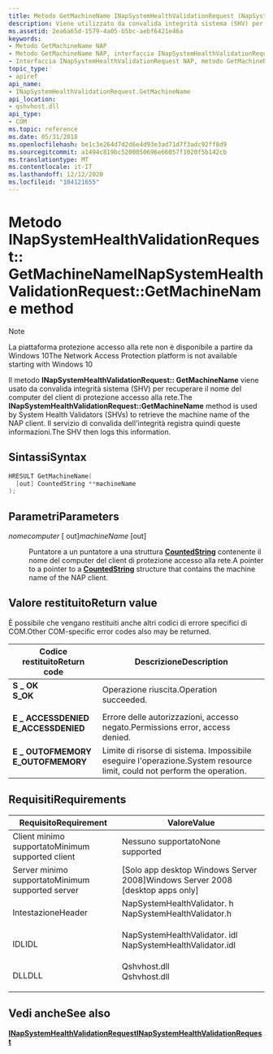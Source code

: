 ```yaml
---
title: Metodo GetMachineName INapSystemHealthValidationRequest (NapSystemHealthValidator. h)
description: Viene utilizzato da convalida integrità sistema (SHV) per recuperare il nome del computer del client di protezione accesso alla rete. Il servizio di convalida dell'integrità registra quindi queste informazioni.
ms.assetid: 2ea6a65d-1579-4a05-b5bc-aebf6421e46a
keywords:
- Metodo GetMachineName NAP
- Metodo GetMachineName NAP, interfaccia INapSystemHealthValidationRequest
- Interfaccia INapSystemHealthValidationRequest NAP, metodo GetMachineName
topic_type:
- apiref
api_name:
- INapSystemHealthValidationRequest.GetMachineName
api_location:
- qshvhost.dll
api_type:
- COM
ms.topic: reference
ms.date: 05/31/2018
ms.openlocfilehash: be1c3e264d7d2d6e4d93e3ad71d7f3adc92ff8d9
ms.sourcegitcommit: a1494c819bc5200050696e66057f1020f5b142cb
ms.translationtype: MT
ms.contentlocale: it-IT
ms.lasthandoff: 12/12/2020
ms.locfileid: "104121655"
---
```

# <a name="inapsystemhealthvalidationrequestgetmachinename-method"></a><span data-ttu-id="f1fd9-107">Metodo INapSystemHealthValidationRequest:: GetMachineName</span><span class="sxs-lookup"><span data-stu-id="f1fd9-107">INapSystemHealthValidationRequest::GetMachineName method</span></span>

> [!Note]  
> <span data-ttu-id="f1fd9-108">La piattaforma protezione accesso alla rete non è disponibile a partire da Windows 10</span><span class="sxs-lookup"><span data-stu-id="f1fd9-108">The Network Access Protection platform is not available starting with Windows 10</span></span>

 

<span data-ttu-id="f1fd9-109">Il metodo **INapSystemHealthValidationRequest:: GetMachineName** viene usato da convalida integrità sistema (SHV) per recuperare il nome del computer del client di protezione accesso alla rete.</span><span class="sxs-lookup"><span data-stu-id="f1fd9-109">The **INapSystemHealthValidationRequest::GetMachineName** method is used by System Health Validators (SHVs) to retrieve the machine name of the NAP client.</span></span> <span data-ttu-id="f1fd9-110">Il servizio di convalida dell'integrità registra quindi queste informazioni.</span><span class="sxs-lookup"><span data-stu-id="f1fd9-110">The SHV then logs this information.</span></span>

## <a name="syntax"></a><span data-ttu-id="f1fd9-111">Sintassi</span><span class="sxs-lookup"><span data-stu-id="f1fd9-111">Syntax</span></span>


```C++
HRESULT GetMachineName(
  [out] CountedString **machineName
);
```



## <a name="parameters"></a><span data-ttu-id="f1fd9-112">Parametri</span><span class="sxs-lookup"><span data-stu-id="f1fd9-112">Parameters</span></span>

<dl> <dt>

<span data-ttu-id="f1fd9-113">*nomecomputer* \[ out\]</span><span class="sxs-lookup"><span data-stu-id="f1fd9-113">*machineName* \[out\]</span></span>
</dt> <dd>

<span data-ttu-id="f1fd9-114">Puntatore a un puntatore a una struttura [**CountedString**](/windows/win32/api/naptypes/ns-naptypes-countedstring) contenente il nome del computer del client di protezione accesso alla rete.</span><span class="sxs-lookup"><span data-stu-id="f1fd9-114">A pointer to a pointer to a [**CountedString**](/windows/win32/api/naptypes/ns-naptypes-countedstring) structure that contains the machine name of the NAP client.</span></span>

</dd> </dl>

## <a name="return-value"></a><span data-ttu-id="f1fd9-115">Valore restituito</span><span class="sxs-lookup"><span data-stu-id="f1fd9-115">Return value</span></span>

<span data-ttu-id="f1fd9-116">È possibile che vengano restituiti anche altri codici di errore specifici di COM.</span><span class="sxs-lookup"><span data-stu-id="f1fd9-116">Other COM-specific error codes also may be returned.</span></span>



| <span data-ttu-id="f1fd9-117">Codice restituito</span><span class="sxs-lookup"><span data-stu-id="f1fd9-117">Return code</span></span>                                                                                     | <span data-ttu-id="f1fd9-118">Descrizione</span><span class="sxs-lookup"><span data-stu-id="f1fd9-118">Description</span></span>                                                        |
|-------------------------------------------------------------------------------------------------|--------------------------------------------------------------------|
| <dl> <span data-ttu-id="f1fd9-119"><dt>**S \_ OK**</dt></span><span class="sxs-lookup"><span data-stu-id="f1fd9-119"><dt>**S\_OK** </dt></span></span> </dl>           | <span data-ttu-id="f1fd9-120">Operazione riuscita.</span><span class="sxs-lookup"><span data-stu-id="f1fd9-120">Operation succeeded.</span></span><br/>                                    |
| <dl> <span data-ttu-id="f1fd9-121"><dt>**E \_ ACCESSDENIED**</dt></span><span class="sxs-lookup"><span data-stu-id="f1fd9-121"><dt>**E\_ACCESSDENIED** </dt></span></span> </dl> | <span data-ttu-id="f1fd9-122">Errore delle autorizzazioni, accesso negato.</span><span class="sxs-lookup"><span data-stu-id="f1fd9-122">Permissions error, access denied.</span></span><br/>                       |
| <dl> <span data-ttu-id="f1fd9-123"><dt>**E \_ OUTOFMEMORY**</dt></span><span class="sxs-lookup"><span data-stu-id="f1fd9-123"><dt>**E\_OUTOFMEMORY** </dt></span></span> </dl>  | <span data-ttu-id="f1fd9-124">Limite di risorse di sistema. Impossibile eseguire l'operazione.</span><span class="sxs-lookup"><span data-stu-id="f1fd9-124">System resource limit, could not perform the operation.</span></span><br/> |



 

## <a name="requirements"></a><span data-ttu-id="f1fd9-125">Requisiti</span><span class="sxs-lookup"><span data-stu-id="f1fd9-125">Requirements</span></span>



| <span data-ttu-id="f1fd9-126">Requisito</span><span class="sxs-lookup"><span data-stu-id="f1fd9-126">Requirement</span></span> | <span data-ttu-id="f1fd9-127">Valore</span><span class="sxs-lookup"><span data-stu-id="f1fd9-127">Value</span></span> |
|-------------------------------------|---------------------------------------------------------------------------------------------------------|
| <span data-ttu-id="f1fd9-128">Client minimo supportato</span><span class="sxs-lookup"><span data-stu-id="f1fd9-128">Minimum supported client</span></span><br/> | <span data-ttu-id="f1fd9-129">Nessuno supportato</span><span class="sxs-lookup"><span data-stu-id="f1fd9-129">None supported</span></span><br/>                                                                               |
| <span data-ttu-id="f1fd9-130">Server minimo supportato</span><span class="sxs-lookup"><span data-stu-id="f1fd9-130">Minimum supported server</span></span><br/> | <span data-ttu-id="f1fd9-131">\[Solo app desktop Windows Server 2008\]</span><span class="sxs-lookup"><span data-stu-id="f1fd9-131">Windows Server 2008 \[desktop apps only\]</span></span><br/>                                                    |
| <span data-ttu-id="f1fd9-132">Intestazione</span><span class="sxs-lookup"><span data-stu-id="f1fd9-132">Header</span></span><br/>                   | <dl> <span data-ttu-id="f1fd9-133"><dt>NapSystemHealthValidator. h</dt></span><span class="sxs-lookup"><span data-stu-id="f1fd9-133"><dt>NapSystemHealthValidator.h</dt></span></span> </dl>   |
| <span data-ttu-id="f1fd9-134">IDL</span><span class="sxs-lookup"><span data-stu-id="f1fd9-134">IDL</span></span><br/>                      | <dl> <span data-ttu-id="f1fd9-135"><dt>NapSystemHealthValidator. idl</dt></span><span class="sxs-lookup"><span data-stu-id="f1fd9-135"><dt>NapSystemHealthValidator.idl</dt></span></span> </dl> |
| <span data-ttu-id="f1fd9-136">DLL</span><span class="sxs-lookup"><span data-stu-id="f1fd9-136">DLL</span></span><br/>                      | <dl> <span data-ttu-id="f1fd9-137"><dt>Qshvhost.dll</dt></span><span class="sxs-lookup"><span data-stu-id="f1fd9-137"><dt>Qshvhost.dll</dt></span></span> </dl>                 |



## <a name="see-also"></a><span data-ttu-id="f1fd9-138">Vedi anche</span><span class="sxs-lookup"><span data-stu-id="f1fd9-138">See also</span></span>

<dl> <dt>

[<span data-ttu-id="f1fd9-139">**INapSystemHealthValidationRequest**</span><span class="sxs-lookup"><span data-stu-id="f1fd9-139">**INapSystemHealthValidationRequest**</span></span>](inapsystemhealthvalidationrequest.md)
</dt> </dl>

 

 





